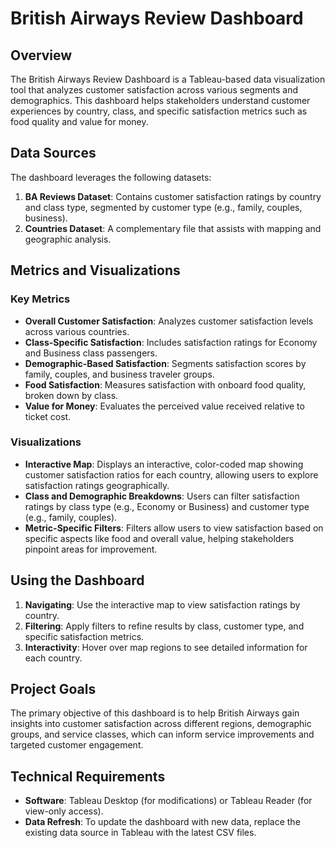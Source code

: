 # British Airways Review Dashboard

## Overview
The British Airways Review Dashboard is a Tableau-based data visualization tool that analyzes customer satisfaction across various segments and demographics. This dashboard helps stakeholders understand customer experiences by country, class, and specific satisfaction metrics such as food quality and value for money.

## Data Sources
The dashboard leverages the following datasets:
1. **BA Reviews Dataset**: Contains customer satisfaction ratings by country and class type, segmented by customer type (e.g., family, couples, business).
2. **Countries Dataset**: A complementary file that assists with mapping and geographic analysis.

## Metrics and Visualizations

### Key Metrics
- **Overall Customer Satisfaction**: Analyzes customer satisfaction levels across various countries.
- **Class-Specific Satisfaction**: Includes satisfaction ratings for Economy and Business class passengers.
- **Demographic-Based Satisfaction**: Segments satisfaction scores by family, couples, and business traveler groups.
- **Food Satisfaction**: Measures satisfaction with onboard food quality, broken down by class.
- **Value for Money**: Evaluates the perceived value received relative to ticket cost.

### Visualizations
- **Interactive Map**: Displays an interactive, color-coded map showing customer satisfaction ratios for each country, allowing users to explore satisfaction ratings geographically.
- **Class and Demographic Breakdowns**: Users can filter satisfaction ratings by class type (e.g., Economy or Business) and customer type (e.g., family, couples).
- **Metric-Specific Filters**: Filters allow users to view satisfaction based on specific aspects like food and overall value, helping stakeholders pinpoint areas for improvement.

## Using the Dashboard
1. **Navigating**: Use the interactive map to view satisfaction ratings by country.
2. **Filtering**: Apply filters to refine results by class, customer type, and specific satisfaction metrics.
3. **Interactivity**: Hover over map regions to see detailed information for each country.

## Project Goals
The primary objective of this dashboard is to help British Airways gain insights into customer satisfaction across different regions, demographic groups, and service classes, which can inform service improvements and targeted customer engagement.

## Technical Requirements
- **Software**: Tableau Desktop (for modifications) or Tableau Reader (for view-only access).
- **Data Refresh**: To update the dashboard with new data, replace the existing data source in Tableau with the latest CSV files.





